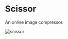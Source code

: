 # Scissor

An online image compressor. 

![scissor](https://user-images.githubusercontent.com/77845945/134491748-0b10ea2e-eae4-4a56-a7ca-9109797684db.PNG)
